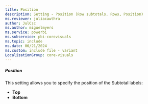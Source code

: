```yaml
---
title: Position
description: Setting - Position (Row subtotals, Rows, Position)
ms.reviewer: juliacawthra
author: JulCsc
ms.author: miguelmyers
ms.service: powerbi
ms.subservice: pbi-corevisuals
ms.topic: include
ms.date: 06/21/2024
ms.custom: include file - variant
LocalizationGroup: core-visuals
---
```

##### Position

This setting allows you to specify the position of the Subtotal labels:
- **Top**
- **Bottom**
